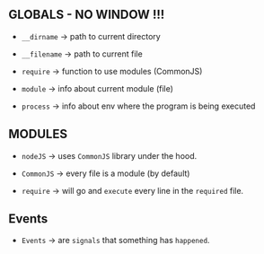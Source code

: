 ## GLOBALS - NO WINDOW !!!

- `__dirname` $\to$ path to current directory

- `__filename` $\to$ path to current file

- `require` $\to$ function to use modules (CommonJS)

- `module` $\to$ info about current module (file)

- `process` $\to$ info about env where the program is being executed

## MODULES

- `nodeJS` $\to$ uses `CommonJS` library under the hood.

- `CommonJS` $\to$ every file is a module (by default)

- `require` $\to$ will go and `execute` every line in the `required` file.

## Events

- `Events` $\to$ are `signals` that something has `happened`.


